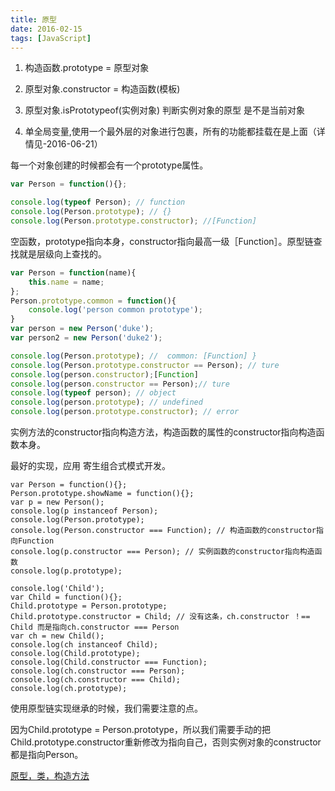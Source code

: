 ```yaml
---
title: 原型
date: 2016-02-15
tags: [JavaScript]
---
```


1. 构造函数.prototype = 原型对象

2. 原型对象.constructor = 构造函数(模板)

3. 原型对象.isPrototypeof(实例对象)   判断实例对象的原型 是不是当前对象

4. 单全局变量,使用一个最外层的对象进行包裹，所有的功能都挂载在是上面（详情见-2016-06-21）


每一个对象创建的时候都会有一个prototype属性。

```js
var Person = function(){};

console.log(typeof Person); // function
console.log(Person.prototype); // {}
console.log(Person.prototype.constructor); //[Function]

```

空函数，prototype指向本身，constructor指向最高一级［Function］。原型链查找就是层级向上查找的。

```js
var Person = function(name){
	this.name = name;
};
Person.prototype.common = function(){
	console.log('person common prototype');
}
var person = new Person('duke');
var person2 = new Person('duke2');

console.log(Person.prototype); //  common: [Function] }
console.log(Person.prototype.constructor == Person); // ture
console.log(person.constructor);[Function]
console.log(person.constructor == Person);// ture
console.log(typeof person); // object
console.log(person.prototype); // undefined
console.log(person.prototype.constructor); // error

```

实例方法的constructor指向构造方法，构造函数的属性的constructor指向构造函数本身。

最好的实现，应用 寄生组合式模式开发。

```
var Person = function(){};
Person.prototype.showName = function(){};
var p = new Person();
console.log(p instanceof Person);
console.log(Person.prototype);
console.log(Person.constructor === Function); // 构造函数的constructor指向Function
console.log(p.constructor === Person); // 实例函数的constructor指向构造函数
console.log(p.prototype);

console.log('Child');
var Child = function(){};
Child.prototype = Person.prototype;
Child.prototype.constructor = Child; // 没有这条，ch.constructor ！== Child 而是指向ch.constructor === Person
var ch = new Child();
console.log(ch instanceof Child);
console.log(Child.prototype);
console.log(Child.constructor === Function);
console.log(ch.constructor === Person);
console.log(ch.constructor === Child);
console.log(ch.prototype);

```

使用原型链实现继承的时候，我们需要注意的点。

因为Child.prototype = Person.prototype，所以我们需要手动的把Child.prototype.constructor重新修改为指向自己，否则实例对象的constructor都是指向Person。

[原型，类，构造方法](https://keelii.github.io/2016/07/02/javascript-definitive-guide-note-8/)
